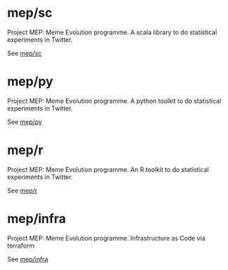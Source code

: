 # mep/sc
Project MEP: Meme Evolution programme. A scala library to do statistical experiments in Twitter. 

See [mep/sc](sc/)

# mep/py
Project MEP: Meme Evolution programme. A python toolkit to do statistical experiments in Twitter. 

See [mep/py](py/)

# mep/r
Project MEP: Meme Evolution programme. An R toolkit to do statistical experiments in Twitter. 

See [mep/r](r/)

# mep/infra
Project MEP: Meme Evolution programme. Infrastructure as Code via terraform 

See [mep/infra](infra/tf/)
